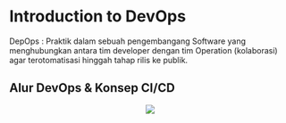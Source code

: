 # Introduction to DevOps

DepOps : Praktik dalam sebuah pengembangang Software yang menghubungkan antara tim developer dengan tim Operation (kolaborasi) agar terotomatisasi hinggah tahap rilis ke publik.

## Alur DevOps & Konsep CI/CD

<p align="center"><img src="../assets/week-1/DevOps.png"/></p>